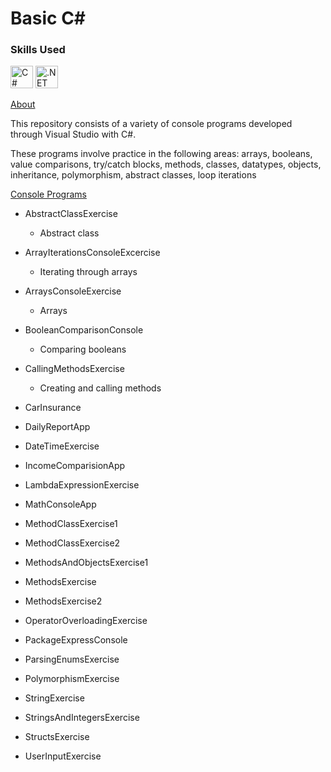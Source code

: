 # Basic C#

### Skills Used

<p align="left">

<a href="https://docs.microsoft.com/en-us/dotnet/csharp/" target="_blank" rel="noreferrer"><img src="https://raw.githubusercontent.com/danielcranney/readme-generator/main/public/icons/skills/csharp-colored.svg" width="36" height="36" alt="C#" /></a>
<a href="https://dotnet.microsoft.com/en-us/" target="_blank" rel="noreferrer"><img src="https://raw.githubusercontent.com/danielcranney/readme-generator/main/public/icons/skills/dot-net-colored.svg" width="36" height="36" alt=".NET" /></a>

</p>

<ins> About </ins>

This repository consists of a variety of console programs developed through Visual Studio with C#.

These programs involve practice in the following areas: arrays, booleans, value comparisons, try/catch blocks, methods, classes, datatypes, objects, inheritance, polymorphism, abstract classes, loop iterations


<ins> Console Programs </ins>

- AbstractClassExercise
   - Abstract class 
 
- ArrayIterationsConsoleExcercise
   - Iterating through arrays
 
- ArraysConsoleExercise
   -  Arrays
 
- BooleanComparisonConsole
   - Comparing booleans
 
- CallingMethodsExercise
   - Creating and calling methods 

- CarInsurance
 
- DailyReportApp
 
- DateTimeExercise
 
- IncomeComparisionApp
 
- LambdaExpressionExercise
 
- MathConsoleApp
 
- MethodClassExercise1
 
- MethodClassExercise2
 
- MethodsAndObjectsExercise1
 
- MethodsExercise
 
- MethodsExercise2
 
- OperatorOverloadingExercise
 
- PackageExpressConsole
 
- ParsingEnumsExercise
 
- PolymorphismExercise
 
- StringExercise
 
- StringsAndIntegersExercise
 
- StructsExercise
 
- UserInputExercise
